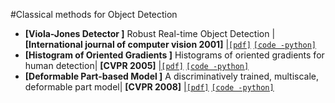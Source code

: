 #Classical methods for Object Detection

- **[Viola-Jones Detector ]** Robust Real-time Object Detection | **[International journal of computer vision 2001]** |[`[pdf]`](https://www.hpl.hp.com/techreports/Compaq-DEC/CRL-2001-1.pdf) [`[code -python]`](https://github.com/Simon-Hohberg/Viola-Jones) 
- **[Histogram of Oriented Gradients ]** Histograms of oriented gradients for human detection| **[CVPR 2005]** |[`[pdf]`](https://ieeexplore.ieee.org/stamp/stamp.jsp?tp=&arnumber=1467360) [`[code -python]`](https://github.com/PENGZhaoqing/Hog-feature) 
- **[Deformable Part-based Model ]** A discriminatively trained, multiscale, deformable part model| **[CVPR 2008]** |[`[pdf]`](https://ieeexplore.ieee.org/stamp/stamp.jsp?tp=&arnumber=4587597) [`[code -python]`](https://github.com/Alarnti/dpm) 
